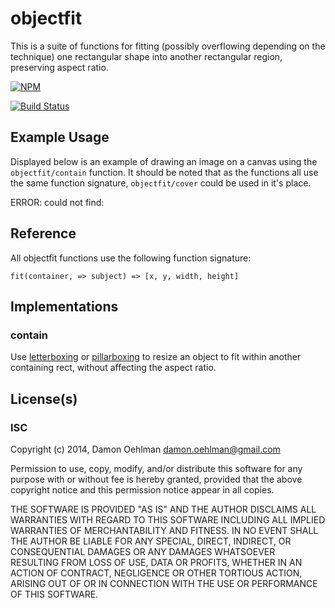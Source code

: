 # objectfit

This is a suite of functions for fitting (possibly overflowing depending on
the technique) one rectangular shape into another rectangular region,
preserving aspect ratio.


[![NPM](https://nodei.co/npm/objectfit.png)](https://nodei.co/npm/objectfit/)

[![Build Status](https://img.shields.io/travis/DamonOehlman/objectfit.svg?branch=master)](https://travis-ci.org/DamonOehlman/objectfit) 

## Example Usage

Displayed below is an example of drawing an image on a canvas using the
`objectfit/contain` function.  It should be noted that as the functions
all use the same function signature, `objectfit/cover` could be used in
it's place.

ERROR: could not find: 

## Reference

All objectfit functions use the following function signature:

```
fit(container, => subject) => [x, y, width, height]
```

## Implementations

### contain

Use [letterboxing](http://en.wikipedia.org/wiki/Letterbox) or
[pillarboxing](http://en.wikipedia.org/wiki/Pillar_box_(film)) to resize
an object to fit within another containing rect, without affecting the
aspect ratio.

## License(s)

### ISC

Copyright (c) 2014, Damon Oehlman <damon.oehlman@gmail.com>

Permission to use, copy, modify, and/or distribute this software for any
purpose with or without fee is hereby granted, provided that the above
copyright notice and this permission notice appear in all copies.

THE SOFTWARE IS PROVIDED "AS IS" AND THE AUTHOR DISCLAIMS ALL WARRANTIES WITH
REGARD TO THIS SOFTWARE INCLUDING ALL IMPLIED WARRANTIES OF MERCHANTABILITY
AND FITNESS. IN NO EVENT SHALL THE AUTHOR BE LIABLE FOR ANY SPECIAL, DIRECT,
INDIRECT, OR CONSEQUENTIAL DAMAGES OR ANY DAMAGES WHATSOEVER RESULTING FROM
LOSS OF USE, DATA OR PROFITS, WHETHER IN AN ACTION OF CONTRACT, NEGLIGENCE OR
OTHER TORTIOUS ACTION, ARISING OUT OF OR IN CONNECTION WITH THE USE OR
PERFORMANCE OF THIS SOFTWARE.
